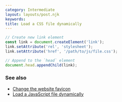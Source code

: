 ```yaml
---
category: Intermediate
layout: layouts/post.njk
keywords:
title: Load a CSS file dynamically
---
```


```js
// Create new link element
const link = document.createElement('link');
link.setAttribute('rel', 'stylesheet');
link.setAttribute('href', '/path/to/js/file.css');

// Append to the `head` element
document.head.appendChild(link);
```

### See also

-   [Change the website favicon](/change-the-website-favicon)
-   [Load a JavaScript file dynamically](/load-a-javascript-file-dynamically)
